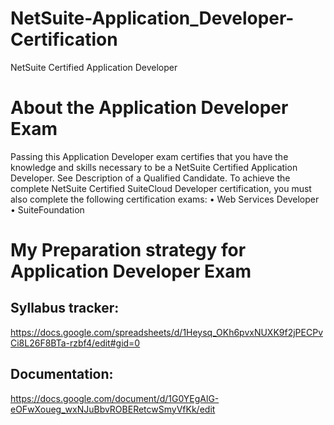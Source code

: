 # NetSuite-Application_Developer-Certification
NetSuite Certified Application Developer

# About the Application Developer Exam
Passing this Application Developer exam certifies that you have the knowledge and skills necessary to be a
NetSuite Certified Application Developer. See Description of a Qualified Candidate.
To achieve the complete NetSuite Certified SuiteCloud Developer certification, you must also complete the
following certification exams:
• Web Services Developer
• SuiteFoundation


# My Preparation strategy for  Application Developer Exam

## Syllabus tracker:
https://docs.google.com/spreadsheets/d/1Heysq_OKh6pvxNUXK9f2jPECPvCi8L26F8BTa-rzbf4/edit#gid=0

## Documentation:
https://docs.google.com/document/d/1G0YEgAlG-eOFwXoueg_wxNJuBbvROBERetcwSmyVfKk/edit





